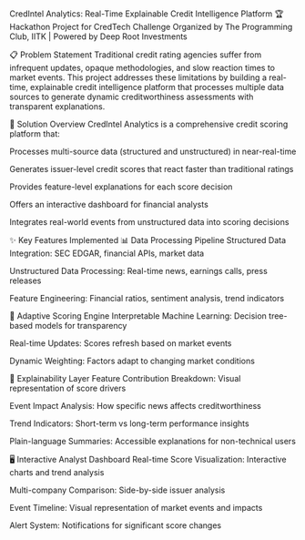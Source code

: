 CredIntel Analytics: Real-Time Explainable Credit Intelligence Platform
🏆 Hackathon Project for CredTech Challenge
Organized by The Programming Club, IITK | Powered by Deep Root Investments

📋 Problem Statement
Traditional credit rating agencies suffer from infrequent updates, opaque methodologies, and slow reaction times to market events. This project addresses these limitations by building a real-time, explainable credit intelligence platform that processes multiple data sources to generate dynamic creditworthiness assessments with transparent explanations.

🎯 Solution Overview
CredIntel Analytics is a comprehensive credit scoring platform that:

Processes multi-source data (structured and unstructured) in near-real-time

Generates issuer-level credit scores that react faster than traditional ratings

Provides feature-level explanations for each score decision

Offers an interactive dashboard for financial analysts

Integrates real-world events from unstructured data into scoring decisions

✨ Key Features Implemented
📊 Data Processing Pipeline
Structured Data Integration: SEC EDGAR, financial APIs, market data

Unstructured Data Processing: Real-time news, earnings calls, press releases

Feature Engineering: Financial ratios, sentiment analysis, trend indicators

🎯 Adaptive Scoring Engine
Interpretable Machine Learning: Decision tree-based models for transparency

Real-time Updates: Scores refresh based on market events

Dynamic Weighting: Factors adapt to changing market conditions

📝 Explainability Layer
Feature Contribution Breakdown: Visual representation of score drivers

Event Impact Analysis: How specific news affects creditworthiness

Trend Indicators: Short-term vs long-term performance insights

Plain-language Summaries: Accessible explanations for non-technical users

🖥️ Interactive Analyst Dashboard
Real-time Score Visualization: Interactive charts and trend analysis

Multi-company Comparison: Side-by-side issuer analysis

Event Timeline: Visual representation of market events and impacts

Alert System: Notifications for significant score changes
